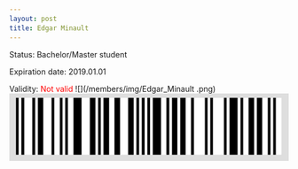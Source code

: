 ```yaml
---
layout: post
title: Edgar Minault 
---
```


Status: Bachelor/Master student

Expiration date: 2019.01.01

Validity: <font color="red"> Not valid</font> 
![](/members/img/Edgar_Minault .png)
![](/members/img/bar.png)
